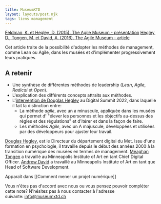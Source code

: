 ```yaml
---
title: MuseumXTD
layout: layouts/post.njk
tags: liens management
---
```


[Feldman, K. et Hegley, D. (2015). The Agile Museum - présentation](https://www.slideshare.net/dhegley/the-agile-museum-21st-century-leadership)
[Hegley, D., Tongen, M. et David, A. (2016). The Agile Museum - article](https://mw2016.museumsandtheweb.com/paper/the-agile-museum/)

Cet article traite de la possibilité d'adopter les méthodes de management, comme Lean ou Agile, dans les musées et d'implémenter progressivement leurs pratiques. 

## A retenir
- Une synthèse de différentes méthodes de leadership (*Lean*, *Agile*, *Radical* et *Open*).
- L'explication des différents concepts attraits aux méthodes. 
- L'[intervention de Douglas Hegley](https://www.museumnext.com/article/in-conversation-with-douglas-hegley/) au Digital Summit 2022, dans laquelle il fait la distinction entre:
	- La méthode *agile*, avec un a minuscule, appliquée dans les musées qui permet d' "élever les personnes et les objectifs au-dessus des règles et des régulations" et d'itérer et dans la façon de faire. 
	- Les méthodes *Agile*, avec un A majuscule, développées et utilisées par des développeurs pour ajuster leur travail. 


[Douglas Hegley](https://www.linkedin.com/in/douglashegley/), est le Directeur du département digital du Met. Issu d'une formation en psychologie, il travaille depuis le début des années 2000 à la transition numérique des musées en termes de management. 
[Meaghan Tongen](https://www.linkedin.com/in/meaghan-tongen-6199056b/) a travaillé au Minneapolis Institute of Art en tant Chief Digital Officer. 
[Andrew David](https://www.linkedin.com/in/andrew-david/) a travaillé au Minneapolis Institute of Art en tant que Head of Software Development.  



Apparaît dans [[Comment mener un projet numérique]]

Vous n'êtes pas d'accord avec nous ou vous pensez pouvoir compléter cette note? N'hésitez pas à nous contacter à l'adresse suivante: [info@museumxtd.ch](mailto:info@museumxtd.ch)